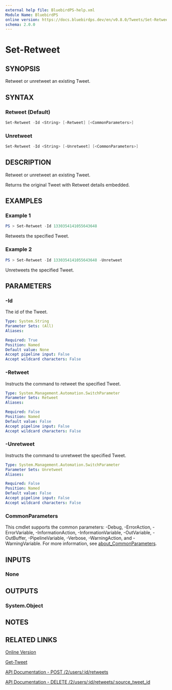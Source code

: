 ```yaml
---
external help file: BluebirdPS-help.xml
Module Name: BluebirdPS
online version: https://docs.bluebirdps.dev/en/v0.8.0/Tweets/Set-Retweet
schema: 2.0.0
---
```


# Set-Retweet

## SYNOPSIS

Retweet or unretweet an existing Tweet.

## SYNTAX

### Retweet (Default)

```powershell
Set-Retweet -Id <String> [-Retweet] [<CommonParameters>]
```

### Unretweet

```powershell
Set-Retweet -Id <String> [-Unretweet] [<CommonParameters>]
```

## DESCRIPTION

Retweet or unretweet an existing Tweet.

Returns the original Tweet with Retweet details embedded.

## EXAMPLES

### Example 1

```powershell
PS > Set-Retweet -Id 1330354141055643648
```

Retweets the specified Tweet.

### Example 2

```powershell
PS > Set-Retweet -Id 1330354141055643648 -Unretweet
```

Unretweets the specified Tweet.

## PARAMETERS

### -Id

The id of the Tweet.

```yaml
Type: System.String
Parameter Sets: (All)
Aliases:

Required: True
Position: Named
Default value: None
Accept pipeline input: False
Accept wildcard characters: False
```

### -Retweet

Instructs the command to retweet the specified Tweet.

```yaml
Type: System.Management.Automation.SwitchParameter
Parameter Sets: Retweet
Aliases:

Required: False
Position: Named
Default value: False
Accept pipeline input: False
Accept wildcard characters: False
```

### -Unretweet

Instructs the command to unretweet the specified Tweet.

```yaml
Type: System.Management.Automation.SwitchParameter
Parameter Sets: Unretweet
Aliases:

Required: False
Position: Named
Default value: False
Accept pipeline input: False
Accept wildcard characters: False
```

### CommonParameters

This cmdlet supports the common parameters: -Debug, -ErrorAction, -ErrorVariable, -InformationAction, -InformationVariable, -OutVariable, -OutBuffer, -PipelineVariable, -Verbose, -WarningAction, and -WarningVariable. For more information, see [about_CommonParameters](http://go.microsoft.com/fwlink/?LinkID=113216).

## INPUTS

### None

## OUTPUTS

### System.Object

## NOTES

## RELATED LINKS

[Online Version](https://docs.bluebirdps.dev/en/v0.8.0/Tweets/Set-Retweet)

[Get-Tweet](https://docs.bluebirdps.dev/en/v0.8.0/Tweets/Get-Tweet)

[API Documentation - POST /2/users/:id/retweets](https://developer.twitter.com/en/docs/twitter-api/tweets/retweets/api-reference/post-users-id-retweets)

[API Documentation - DELETE /2/users/:id/retweets/:source_tweet_id](https://developer.twitter.com/en/docs/twitter-api/tweets/retweets/api-reference/delete-users-id-retweets-tweet_id)
